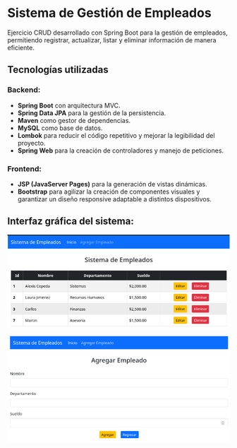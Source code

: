 # Sistema de Gestión de Empleados

Ejercicio CRUD desarrollado con Spring Boot para la gestión de empleados, permitiendo registrar, actualizar, listar y eliminar información de manera eficiente.

## Tecnologías utilizadas

### Backend:
- **Spring Boot** con arquitectura MVC.
- **Spring Data JPA** para la gestión de la persistencia.
- **Maven** como gestor de dependencias.
- **MySQL** como base de datos.
- **Lombok** para reducir el código repetitivo y mejorar la legibilidad del proyecto.
- **Spring Web** para la creación de controladores y manejo de peticiones.

### Frontend:
- **JSP (JavaServer Pages)** para la generación de vistas dinámicas.
- **Bootstrap** para agilizar la creación de componentes visuales y garantizar un diseño responsive adaptable a distintos dispositivos.

## Interfaz gráfica del sistema:

![Pantalla_principal](GUI-1.png)


![Pantalla_agregar_empleado](GUI-2.png)
